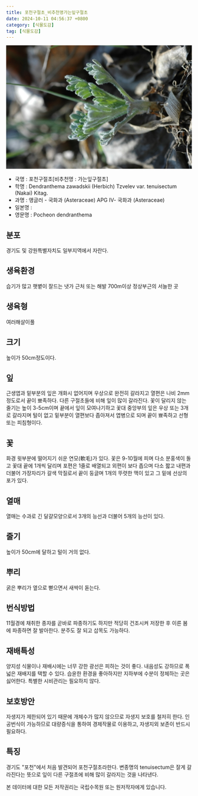 ```yaml
---
title: 포천구절초_비추천명가는잎구절초
date: 2024-10-11 04:56:37 +0800
category: [식물도감]
tag: [식물도감]
---
```




![포천구절초[비추천명 : 가는잎구절초]](/assets/img/fileUpload/plants/basic/Compositae/Dendranthema/10468/10468_1_th2.JPG)
- 국명 : 포천구절초[비추천명 : 가는잎구절초]
- 학명 : Dendranthema zawadskii (Herbich) Tzvelev var. tenuisectum (Nakai) Kitag.
- 과명 : 앵글러 - 국화과 (Asteraceae) APG Ⅳ- 국화과 (Asteraceae)
- 일본명 : 
- 영문명 : Pocheon dendranthema


## 분포
경기도 및 강원특별자치도 일부지역에서 자란다.
## 생육환경
습기가 많고 햇볕이 잘드는 냇가 근처 또는 해발 700m이상 정상부근의 서늘한 곳
## 생육형
여러해살이풀
## 크기
높이가 50cm정도이다.
## 잎
근생엽과 밑부분의 잎은 개화시 없어지며 우상으로 완전히 갈라지고 열편은 나비 2mm정도로서 끝이 뾰족하다. 다른 구절초들에 비해 잎이 많이 갈라진다. 꽃이 달리지 않는 줄기는 높이 3-5cm이며 끝에서 잎이 모여나기하고 꽃대 중앙부의 잎은 우상 또는 3개로 갈라지며 털이 없고 밑부분이 열편보다 좁아져서 엽병으로 되며 끝이 뾰족하고 선형 또는 피침형이다.
## 꽃
화경 윗부분에 떨어지기 쉬운 연모(軟毛)가 있다. 꽃은 9-10월에 피며 다소 분홍색이 돌고 꽃대 끝에 1개씩 달리며 포편은 1줄로 배열되고 외편이 보다 좁으며 다소 짧고 내편과 더불어 가장자리가 갈색 막질로서 끝이 둥글며 1개의 뚜렷한 맥이 있고 그 밑에 선상의 포가 있다.
## 열매
열매는 수과로 긴 달걀모양으로서 3개의 능선과 더불어 5개의 능선이 있다.
## 줄기
높이가 50cm에 달하고 털이 거의 없다.
## 뿌리
굵은 뿌리가 옆으로 뻗으면서 새싹이 돋는다.
## 번식방법
11월경에 채취한 종자를 곧바로 파종하기도 하지만 적당히 건조시켜 저장한 후 이른 봄에 파종하면 잘 발아한다. 분주도 잘 되고 삽목도 가능하다.
## 재배특성
양지성 식물이나 재배시에는 너무 강한 광선은 피하는 것이 좋다. 내음성도 강하므로 폭넓은 재배지를 택할 수 있다. 습윤한 환경을 좋아하지만 지하부에 수분이 정체하는 곳은 싫어한다. 특별한 시비관리는 필요하지 않다.
## 보호방안
자생지가 제한되어 있기 때문에 개체수가 많지 않으므로 자생지 보호를 철저히 한다. 인공번식이 가능하므로 대량증식을 통하여 경제작물로 이용하고, 자생지외 보존이 반드시 필요하다.
## 특징
경기도 "포천"에서 처음 발견되어 포천구절초라한다. 변종명의 tenuisectum은 잘게 갈라진다는 뜻으로 잎이 다른 구절초에 비해 많이 갈라지는 것을 나타낸다.






본 데이터에 대한 모든 저작권리는 국립수목원 또는 원저작자에게 있습니다.
